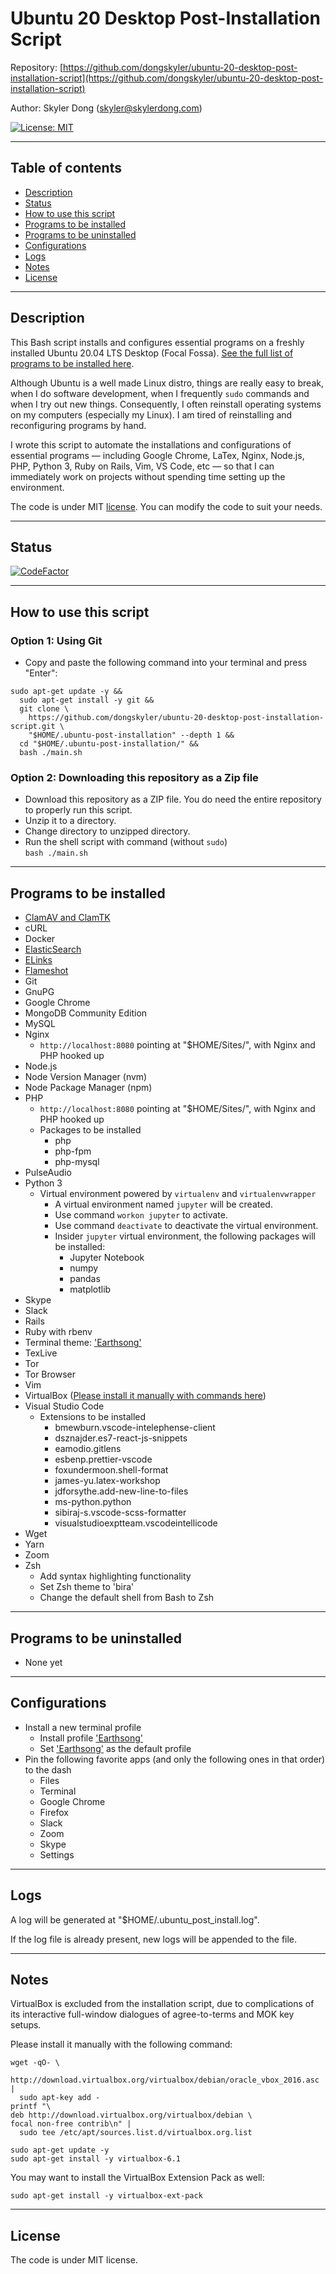 # Ubuntu 20 Desktop Post-Installation Script

Repository: [https://github.com/dongskyler/ubuntu-20-desktop-post-installation-script](https://github.com/dongskyler/ubuntu-20-desktop-post-installation-script)

Author: Skyler Dong (<skyler@skylerdong.com>)

[![License: MIT](https://img.shields.io/badge/License-MIT-yellow.svg)](https://opensource.org/licenses/MIT)

---

## Table of contents

- [Description](#Description)
- [Status](#Status)
- [How to use this script](#How-to-use-this-script)
- [Programs to be installed](#Programs-to-be-installed)
- [Programs to be uninstalled](#Programs-to-be-uninstalled)
- [Configurations](#Configurations)
- [Logs](#Logs)
- [Notes](#Notes)
- [License](#License)

---

## Description

This Bash script installs and configures essential programs on a freshly installed Ubuntu 20.04 LTS Desktop (Focal Fossa). [See the full list of programs to be installed here](#Programs-to-be-installed).

Although Ubuntu is a well made Linux distro, things are really easy to break, when I do software development, when I frequently `sudo` commands and when I try out new things. Consequently, I often reinstall operating systems on my computers (especially my Linux). I am tired of reinstalling and reconfiguring programs by hand. 

I wrote this script to automate the installations and configurations of essential programs — including Google Chrome, LaTex, Nginx, Node.js, PHP, Python 3, Ruby on Rails, Vim, VS Code, etc — so that I can immediately work on projects without spending time setting up the environment.

The code is under MIT [license](#License). You can modify the code to suit your needs.

---

## Status

[![CodeFactor](https://www.codefactor.io/repository/github/dongskyler/ubuntu-20-desktop-post-installation-script/badge)](https://www.codefactor.io/repository/github/dongskyler/ubuntu-20-desktop-post-installation-script)

---

## How to use this script

### Option 1: Using Git

- Copy and paste the following command into your terminal and press "Enter":

```
sudo apt-get update -y &&
  sudo apt-get install -y git &&
  git clone \
    https://github.com/dongskyler/ubuntu-20-desktop-post-installation-script.git \
    "$HOME/.ubuntu-post-installation" --depth 1 &&
  cd "$HOME/.ubuntu-post-installation/" &&
  bash ./main.sh
```

### Option 2: Downloading this repository as a Zip file

- Download this repository as a ZIP file. You do need the entire repository to properly run this script.
- Unzip it to a directory.
- Change directory to unzipped directory.
- Run the shell script with command (without `sudo`) \
  `bash ./main.sh`

---

## Programs to be installed

- [ClamAV and ClamTK](https://help.ubuntu.com/community/ClamAV)
- cURL
- Docker
- [ElasticSearch](https://www.elastic.co)
- [ELinks](http://www.elinks.cz)
- [Flameshot](https://flameshot.js.org/)
- Git
- GnuPG
- Google Chrome
- MongoDB Community Edition
- MySQL
- Nginx
  - `http://localhost:8080` pointing at "$HOME/Sites/", with Nginx and PHP hooked up
- Node.js
- Node Version Manager (nvm)
- Node Package Manager (npm)
- PHP
  - `http://localhost:8080` pointing at "$HOME/Sites/", with Nginx and PHP hooked up
  - Packages to be installed
    - php
    - php-fpm
    - php-mysql
- PulseAudio
- Python 3
  - Virtual environment powered by `virtualenv` and `virtualenvwrapper`
    - A virtual environment named `jupyter` will be created.
    - Use command `workon jupyter` to activate.
    - Use command `deactivate` to deactivate the virtual environment.
    - Insider `jupyter` virtual environment, the following packages will be installed:
      - Jupyter Notebook
      - numpy
      - pandas
      - matplotlib
- Skype
- Slack
- Rails
- Ruby with rbenv
- Terminal theme: ['Earthsong'](https://github.com/Mayccoll/Gogh)
- TexLive
- Tor
- Tor Browser
- Vim
- VirtualBox ([Please install it manually with commands here](#Notes))
- Visual Studio Code
  - Extensions to be installed
    - bmewburn.vscode-intelephense-client
    - dsznajder.es7-react-js-snippets
    - eamodio.gitlens
    - esbenp.prettier-vscode
    - foxundermoon.shell-format
    - james-yu.latex-workshop
    - jdforsythe.add-new-line-to-files
    - ms-python.python
    - sibiraj-s.vscode-scss-formatter
    - visualstudioexptteam.vscodeintellicode
- Wget
- Yarn
- Zoom
- Zsh
  - Add syntax highlighting functionality
  - Set Zsh theme to 'bira'
  - Change the default shell from Bash to Zsh

---

## Programs to be uninstalled

- None yet

---

## Configurations

- Install a new terminal profile
  - Install profile ['Earthsong'](https://github.com/Mayccoll/Gogh)
  - Set ['Earthsong'](https://github.com/Mayccoll/Gogh) as the default profile
- Pin the following favorite apps (and only the following ones in that order) to the dash
  - Files
  - Terminal
  - Google Chrome
  - Firefox
  - Slack
  - Zoom
  - Skype
  - Settings

---

## Logs

A log will be generated at "$HOME/.ubuntu_post_install.log".

If the log file is already present, new logs will be appended to the file.

---

## Notes

VirtualBox is excluded from the installation script, due to complications of its interactive full-window dialogues of agree-to-terms and MOK key setups.

Please install it manually with the following command:

```
wget -qO- \
  http://download.virtualbox.org/virtualbox/debian/oracle_vbox_2016.asc |
  sudo apt-key add -
printf "\
deb http://download.virtualbox.org/virtualbox/debian \
focal non-free contrib\n" |
  sudo tee /etc/apt/sources.list.d/virtualbox.org.list

sudo apt-get update -y
sudo apt-get install -y virtualbox-6.1
```

You may want to install the VirtualBox Extension Pack as well:

```
sudo apt-get install -y virtualbox-ext-pack
```

---

## License

The code is under MIT license.
